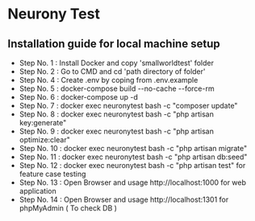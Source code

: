 
#  Neurony Test


## Installation guide for local machine setup

- Step No.  1 : Install Docker and copy 'smallworldtest' folder
- Step No.  2 : Go to CMD and cd 'path directory of folder'
- Step No.  4 : Create .env by coping from .env.example
- Step No.  5 : docker-compose build --no-cache --force-rm 
- Step No.  6 : docker-compose up -d 
- Step No.  7 : docker exec neuronytest bash -c "composer update"
- Step No.  8 : docker exec neuronytest bash -c "php artisan key:generate"
- Step No.  9 : docker exec neuronytest bash -c "php artisan optimize:clear"
- Step No. 10 : docker exec neuronytest bash -c "php artisan migrate"
- Step No. 11 : docker exec neuronytest bash -c "php artisan db:seed"
- Step No. 12 : docker exec neuronytest bash -c "php artisan test"  for feature case testing
- Step No. 13 : Open Browser and usage http://localhost:1000  for web application
- Step No. 14 : Open Browser and usage http://localhost:1301  for phpMyAdmin ( To check DB ) 


